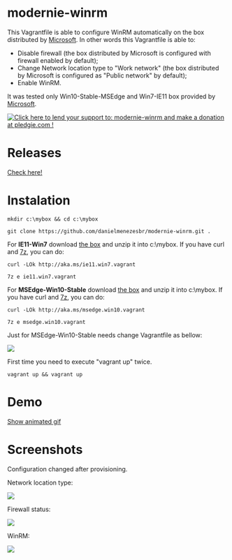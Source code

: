 # modernie-winrm
This Vagrantfile is able to configure WinRM automatically on the box distributed by [Microsoft](https://developer.microsoft.com/en-us/microsoft-edge/tools/vms/). In other words this Vagrantfile is able to:
* Disable firewall (the box distributed by Microsoft is configured with firewall enabled by default);
* Change Network location type to "Work network" (the box distributed by Microsoft is configured as "Public network" by default);
* Enable WinRM.

It was tested only Win10-Stable-MSEdge and Win7-IE11 box provided by [Microsoft](https://developer.microsoft.com/en-us/microsoft-edge/tools/vms/).

<a href='https://pledgie.com/campaigns/33109'><img alt='Click here to lend your support to: modernie-winrm and make a donation at pledgie.com !' src='https://pledgie.com/campaigns/33109.png?skin_name=chrome' border='0' ></a>

# Releases
[Check here!](https://github.com/danielmenezesbr/modernie-winrm/releases)

# Instalation
```
mkdir c:\mybox && cd c:\mybox
```

```
git clone https://github.com/danielmenezesbr/modernie-winrm.git .
```

For **IE11-Win7** download [the box](http://aka.ms/ie11.win7.vagrant) and unzip it into c:\mybox. If you have curl and [7z](http://www.7-zip.org), you can do:
```
curl -LOk http://aka.ms/ie11.win7.vagrant
```

```
7z e ie11.win7.vagrant
```

For **MSEdge-Win10-Stable** download [the box](http://aka.ms/ie11.win7.vagrant) and unzip it into c:\mybox. If you have curl and [7z](http://www.7-zip.org), you can do:
```
curl -LOk http://aka.ms/msedge.win10.vagrant
```

```
7z e msedge.win10.vagrant
```

Just for MSEdge-Win10-Stable needs change Vagrantfile as bellow:

![](https://github.com/danielmenezesbr/modernie-winrm/blob/master/docs/win10vagrantfilecomment.png?raw=true)



First time you need to execute "vagrant up" twice.
```
vagrant up && vagrant up
```
# Demo
[Show animated gif](https://github.com/danielmenezesbr/modernie-winrm/blob/master/docs/demo.gif?raw=true)

# Screenshots
Configuration changed after provisioning.

Network location type:

![](https://github.com/danielmenezesbr/modernie-winrm/blob/master/docs/network_category.png?raw=true)

Firewall status:

![](https://github.com/danielmenezesbr/modernie-winrm/blob/master/docs/firewall1.png?raw=true)

WinRM:

![](https://github.com/danielmenezesbr/modernie-winrm/blob/master/docs/firewall2.png?raw=true)
